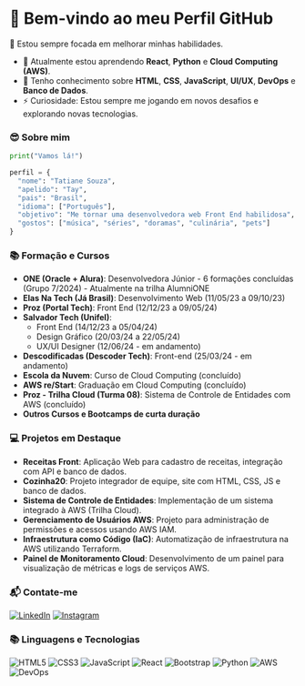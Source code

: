 # 🌟 Bem-vindo ao meu Perfil GitHub

🔭 Estou sempre focada em melhorar minhas habilidades.
- 🌱 Atualmente estou aprendendo **React**, **Python** e **Cloud Computing (AWS)**.
- 💬 Tenho conhecimento sobre **HTML**, **CSS**, **JavaScript**, **UI/UX**, **DevOps** e **Banco de Dados**.
- ⚡ Curiosidade: Estou sempre me jogando em novos desafios e explorando novas tecnologias.

### 😎 Sobre mim

```python
print("Vamos lá!")

perfil = {
  "nome": "Tatiane Souza",
  "apelido": "Tay",
  "pais": "Brasil",
  "idioma": ["Português"],
  "objetivo": "Me tornar uma desenvolvedora web Front End habilidosa",
  "gostos": ["música", "séries", "doramas", "culinária", "pets"]
}
```

### 📚 Formação e Cursos

- **ONE (Oracle + Alura)**: Desenvolvedora Júnior - 6 formações concluídas (Grupo 7/2024) - Atualmente na trilha AlumniONE
- **Elas Na Tech (Já Brasil)**: Desenvolvimento Web (11/05/23 a 09/10/23)
- **Proz (Portal Tech)**: Front End (12/12/23 a 09/05/24)
- **Salvador Tech (Unifel)**:
  - Front End (14/12/23 a 05/04/24)
  - Design Gráfico (20/03/24 a 22/05/24)
  - UX/UI Designer (12/06/24 - em andamento)
- **Descodificadas (Descoder Tech)**: Front-end (25/03/24 - em andamento)
- **Escola da Nuvem**: Curso de Cloud Computing (concluído)
- **AWS re/Start**: Graduação em Cloud Computing (concluído)
- **Proz - Trilha Cloud (Turma 08)**: Sistema de Controle de Entidades com AWS (concluído)
- **Outros Cursos e Bootcamps de curta duração**

### 💻 Projetos em Destaque

- **Receitas Front**: Aplicação Web para cadastro de receitas, integração com API e banco de dados.
- **Cozinha20**: Projeto integrador de equipe, site com HTML, CSS, JS e banco de dados.
- **Sistema de Controle de Entidades**: Implementação de um sistema integrado à AWS (Trilha Cloud).
- **Gerenciamento de Usuários AWS**: Projeto para administração de permissões e acessos usando AWS IAM.
- **Infraestrutura como Código (IaC)**: Automatização de infraestrutura na AWS utilizando Terraform.
- **Painel de Monitoramento Cloud**: Desenvolvimento de um painel para visualização de métricas e logs de serviços AWS.

### 📬 Contate-me

[![LinkedIn](https://img.shields.io/badge/LinkedIn-0077B5?style=for-the-badge&logo=linkedin&logoColor=white)](https://www.linkedin.com/in/sowza82-tatiane-6a9519273)
[![Instagram](https://img.shields.io/badge/-Instagram-%23E4405F?style=for-the-badge&logo=instagram&logoColor=white)](https://www.instagram.com/tathysowza_82/)

### 📚 Linguagens e Tecnologias

![HTML5](https://img.shields.io/badge/HTML5-E34F26?style=for-the-badge&logo=html5&logoColor=white)
![CSS3](https://img.shields.io/badge/CSS3-1572B6?style=for-the-badge&logo=css3&logoColor=white)
![JavaScript](https://img.shields.io/badge/JavaScript-F7DF1E?style=for-the-badge&logo=javascript&logoColor=black)
![React](https://img.shields.io/badge/React-61DAFB?style=for-the-badge&logo=react&logoColor=black)
![Bootstrap](https://img.shields.io/badge/Bootstrap-563D7C?style=for-the-badge&logo=bootstrap&logoColor=white)
![Python](https://img.shields.io/badge/Python-3670A0?style=for-the-badge&logo=python&logoColor=ffdd54)
![AWS](https://img.shields.io/badge/AWS-FF9900?style=for-the-badge&logo=amazonaws&logoColor=white)
![DevOps](https://img.shields.io/badge/DevOps-0A66C2?style=for-the-badge&logo=devops&logoColor=white)
